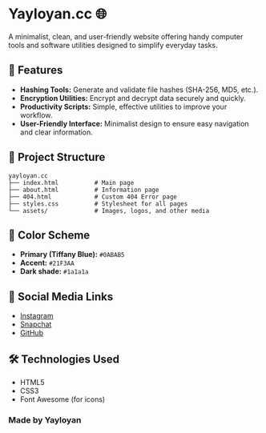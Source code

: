 # Yayloyan.cc 🌐

A minimalist, clean, and user-friendly website offering handy computer tools and software utilities designed to simplify everyday tasks.

## 🚀 Features

- **Hashing Tools:** Generate and validate file hashes (SHA-256, MD5, etc.).
- **Encryption Utilities:** Encrypt and decrypt data securely and quickly.
- **Productivity Scripts:** Simple, effective utilities to improve your workflow.
- **User-Friendly Interface:** Minimalist design to ensure easy navigation and clear information.

## 📁 Project Structure

```
yayloyan.cc
├── index.html          # Main page
├── about.html          # Information page
├── 404.html            # Custom 404 Error page
├── styles.css          # Stylesheet for all pages
└── assets/             # Images, logos, and other media
```

## 🎨 Color Scheme

- **Primary (Tiffany Blue):** `#0ABAB5`
- **Accent:** `#21F3AA`
- **Dark shade:** `#1a1a1a`

## 🔗 Social Media Links

- [Instagram](https://instagram.com/er313__)
- [Snapchat](https://snapchat.com/add/e_yayloyan313)
- [GitHub](https://github.com/yayloyanerik)

## 🛠️ Technologies Used

- HTML5
- CSS3
- Font Awesome (for icons)

### Made by Yayloyan
